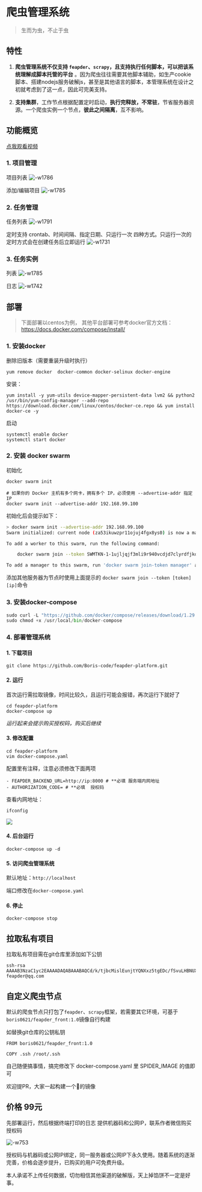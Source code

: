 # 爬虫管理系统

> 生而为虫，不止于虫

## 特性

1. **爬虫管理系统不仅支持 `feapder`、`scrapy`，且支持执行任何脚本，可以把该系统理解成脚本托管的平台** 。因为爬虫往往需要其他脚本辅助，如生产cookie脚本、搭建nodejs服务破解js，甚至是其他语言的脚本，本管理系统在设计之初就考虑到了这一点，因此可完美支持。

2. **支持集群**，工作节点根据配置定时启动，**执行完释放，不常驻**，节省服务器资源。一个爬虫实例一个节点，**彼此之间隔离**，互不影响。


## 功能概览

[点我观看视频](http://markdown-media.oss-cn-beijing.aliyuncs.com/爬虫管理平台完整版.mp4)

### 1. 项目管理

项目列表
![-w1786](http://markdown-media.oss-cn-beijing.aliyuncs.com/2021/07/06/16254967791920.jpg)

添加/编辑项目
![-w1785](http://markdown-media.oss-cn-beijing.aliyuncs.com/2021/07/06/16254968151490.jpg)

### 2. 任务管理

任务列表
![-w1791](http://markdown-media.oss-cn-beijing.aliyuncs.com/2021/07/06/16254968630425.jpg)

定时支持 crontab、时间间隔、指定日期、只运行一次 四种方式。只运行一次的定时方式会在创建任务后立即运行
![-w1731](http://markdown-media.oss-cn-beijing.aliyuncs.com/2021/07/06/16254968513292.jpg)

### 3. 任务实例

列表
![-w1785](http://markdown-media.oss-cn-beijing.aliyuncs.com/2021/07/06/16254981090479.jpg)

日志
![-w1742](http://markdown-media.oss-cn-beijing.aliyuncs.com/2021/07/06/16254983085371.jpg)

## 部署

> 下面部署以centos为例， 其他平台部署可参考docker官方文档：https://docs.docker.com/compose/install/

### 1. 安装docker

删除旧版本（需要重装升级时执行）

```shell
yum remove docker  docker-common docker-selinux docker-engine
```

安装：
```shell
yum install -y yum-utils device-mapper-persistent-data lvm2 && python2 /usr/bin/yum-config-manager --add-repo https://download.docker.com/linux/centos/docker-ce.repo && yum install docker-ce -y
```

启动
```shell
systemctl enable docker
systemctl start docker
```

### 2. 安装 docker swarm

初始化
    
    docker swarm init
    
    # 如果你的 Docker 主机有多个网卡，拥有多个 IP，必须使用 --advertise-addr 指定 IP
    docker swarm init --advertise-addr 192.168.99.100

初始化后会提示如下：

```bash
> docker swarm init --advertise-addr 192.168.99.100
Swarm initialized: current node (za53ikuwzpr11ojuj4fgx8ys0) is now a manager.

To add a worker to this swarm, run the following command:

    docker swarm join --token SWMTKN-1-1ujljqjf3mli9r940vcdjd7clyrdfjkqyf8g4g6kapfvkjkj9e-41byjvvodfpk7nz4smfdq44w0 192.168.99.100:2377

To add a manager to this swarm, run 'docker swarm join-token manager' and follow the instructions.
```

添加其他服务器为节点时使用上面提示的 `docker swarm join --token [token] [ip]`命令 

### 3. 安装docker-compose

```python
sudo curl -L "https://github.com/docker/compose/releases/download/1.29.2/docker-compose-$(uname -s)-$(uname -m)" -o /usr/local/bin/docker-compose
sudo chmod +x /usr/local/bin/docker-compose
```

### 4. 部署管理系统

#### 1. 下载项目

```shell
git clone https://github.com/Boris-code/feapder-platform.git
```

#### 2. 运行 

首次运行需拉取镜像，时间比较久，且运行可能会报错，再次运行下就好了

```shell
cd feapder-platform
docker-compose up
```

*运行起来会提示购买授权码，购买后继续*

#### 3. 修改配置

```shell
cd feapder-platform
vim docker-compose.yaml
```

配置里有注释，注意必须修改下面两项

```shell
- FEAPDER_BACKEND_URL=http://ip:8000 # **必填 服务端内网地址
- AUTHORIZATION_CODE= # **必填  授权码
```

查看内网地址：

```shell
ifconfig
```
![](http://markdown-media.oss-cn-beijing.aliyuncs.com/2021/07/06/16255025919847.jpg)


#### 4. 后台运行
```shell 
docker-compose up -d
```

#### 5. 访问爬虫管理系统

默认地址：`http://localhost`

端口修改在`docker-compose.yaml`

#### 6. 停止

```shell
docker-compose stop
```

## 拉取私有项目

拉取私有项目需在git仓库里添加如下公钥

```
ssh-rsa AAAAB3NzaC1yc2EAAAADAQABAAABAQCd/k/tjbcMislEunjtYQNXxz5tgEDc/fSvuLHBNUX4PtfmMQ07TuUX2XJIIzLRPaqv3nsMn3+QZrV0xQd545FG1Cq83JJB98ATTW7k5Q0eaWXkvThdFeG5+n85KeVV2W4BpdHHNZ5h9RxBUmVZPpAZacdC6OUSBYTyCblPfX9DvjOk+KfwAZVwpJSkv4YduwoR3DNfXrmK5P+wrYW9z/VHUf0hcfWEnsrrHktCKgohZn9Fe8uS3B5wTNd9GgVrLGRk85ag+CChoqg80DjgFt/IhzMCArqwLyMn7rGG4Iu2Ie0TcdMc0TlRxoBhqrfKkN83cfQ3gDf41tZwp67uM9ZN feapder@qq.com
```

## 自定义爬虫节点

默认的爬虫节点只打包了`feapder`、`scrapy`框架，若需要其它环境，可基于`boris0621/feapder_front:1.0`镜像自行构建

如替换git仓库的公钥私钥
```
FROM boris0621/feapder_front:1.0

COPY .ssh /root/.ssh

```

自己随便搞事情，搞完修改下 docker-compose.yaml 里 SPIDER_IMAGE 的值即可

欢迎提PR，大家一起构建一个🐂的镜像

## 价格 99元

先部署运行，然后根据终端打印的日志 提供机器码和公网IP，联系作者微信购买授权码

![-w753](http://markdown-media.oss-cn-beijing.aliyuncs.com/2021/07/06/16255499865415.jpg?x-oss-process=style/markdown-media)

授权码与机器码或公网IP绑定，同一服务器或公网IP下永久使用。随着系统的逐渐完善，价格会逐步提升，已购买的用户可免费升级。

本人承诺不上传任何数据，切勿相信其他渠道的破解版，天上掉馅饼不一定是好事。

